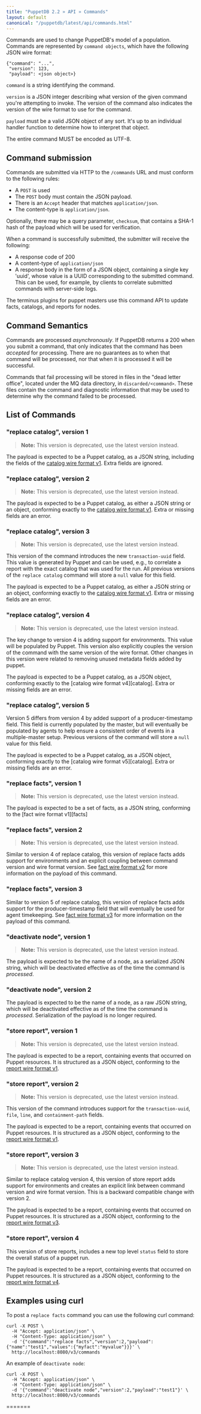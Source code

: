 ```yaml
---
title: "PuppetDB 2.2 » API » Commands"
layout: default
canonical: "/puppetdb/latest/api/commands.html"
---
```


[factsv1]: ./wire_format/facts_format_v1.html
[catalogv1]: ./wire_format/catalog_format_v1.html
[reportv1]: ./wire_format/report_format_v1.html
[factsv2]: ./wire_format/facts_format_v2.html
[factsv3]: ./wire_format/facts_format_v3.html
[catalogv4]: ./wire_format/catalog_format_v4.html
[catalogv5]: ./wire_format/catalog_format_v5.html
[reportv3]: ./wire_format/report_format_v3.html
[reportv4]: ./wire_format/report_format_v4.html

Commands are used to change PuppetDB's
model of a population. Commands are represented by `command objects`,
which have the following JSON wire format:

    {"command": "...",
     "version": 123,
     "payload": <json object>}

`command` is a string identifying the command.

`version` is a JSON integer describing what version of the given
command you're attempting to invoke. The version of the command
also indicates the version of the wire format to use for the command.

`payload` must be a valid JSON object of any sort. It's up to an
individual handler function to determine how to interpret that object.

The entire command MUST be encoded as UTF-8.

## Command submission

Commands are submitted via HTTP to the `/commands` URL and must
conform to the following rules:

* A `POST` is used
* The `POST` body must contain the JSON payload.
* There is an `Accept` header that matches `application/json`.
* The content-type is `application/json`.

Optionally, there may be a query parameter, `checksum`, that contains a SHA-1 hash of
the payload which will be used for verification.

When a command is successfully submitted, the submitter will
receive the following:

* A response code of 200
* A content-type of `application/json`
* A response body in the form of a JSON object, containing a single key 'uuid', whose
  value is a UUID corresponding to the submitted command. This can be used, for example, by
  clients to correlate submitted commands with server-side logs.

The terminus plugins for puppet masters use this command API to update facts, catalogs, and reports for nodes.

## Command Semantics

Commands are processed _asynchronously_. If PuppetDB returns a 200
when you submit a command, that only indicates that the command has
been _accepted_ for processing. There are no guarantees as to when
that command will be processed, nor that when it is processed it will
be successful.

Commands that fail processing will be stored in files in the "dead
letter office", located under the MQ data directory, in
`discarded/<command>`. These files contain the command and diagnostic
information that may be used to determine why the command failed to be
processed.

## List of Commands

### "replace catalog", version 1

> **Note:** This version is deprecated, use the latest version instead.

The payload is expected to be a Puppet catalog, as a JSON string, including the
fields of the [catalog wire format v1][catalogv1]. Extra fields are
ignored.

### "replace catalog", version 2

> **Note:** This version is deprecated, use the latest version instead.

The payload is expected to be a Puppet catalog, as either a JSON string or an
object, conforming exactly to the [catalog wire
format v1][catalogv1]. Extra or missing fields are an error.

### "replace catalog", version 3

> **Note:** This version is deprecated, use the latest version instead.

This version of the command introduces the new `transaction-uuid` field.  This
value is generated by Puppet and can be used, e.g., to correlate a report with
the exact catalog that was used for the run.  All previous versions of the
`replace catalog` command will store a `null` value for this field.

The payload is expected to be a Puppet catalog, as either a JSON string or an
object, conforming exactly to the [catalog wire
format v1][catalogv4]. Extra or missing fields are an error.

### "replace catalog", version 4

> **Note:** This version is deprecated, use the latest version instead.

The key change to version 4 is adding support for environments. This
value will be populated by Puppet. This version also explicitly
couples the version of the command with the same version of the wire
format. Other changes in this version were related to removing unused
metadata fields added by puppet.

The payload is expected to be a Puppet catalog, as a JSON object, conforming
exactly to the [catalog wire format v4][catalog]. Extra or missing fields
are an error.

### "replace catalog", version 5

Version 5 differs from version 4 by added support of a producer-timestamp
field. This field is currently populated by the master, but will eventually
be populated by agents to help ensure a consistent order of events in a
multiple-master setup. Previous versions of the command will store a `null`
value for this field.

The payload is expected to be a Puppet catalog, as a JSON object, conforming
exactly to the [catalog wire format v5][catalog]. Extra or missing fields
are an error.

### "replace facts", version 1

> **Note:** This version is deprecated, use the latest version instead.

The payload is expected to be a set of facts, as a JSON string, conforming to
the [fact wire format v1][facts]

### "replace facts", version 2

> **Note:** This version is deprecated, use the latest version instead.

Similar to version 4 of replace catalog, this version of replace facts adds support
for environments and an explicit coupling between command version and wire format
version. See [fact wire format v2][factsv2] for more information on the payload of
this command.

### "replace facts", version 3

Similar to version 5 of replace catalog, this version of replace facts adds support
for the producer-timestamp field that will eventually be used for agent
timekeeping.  See [fact wire format v3][factsv3] for more information on the
payload of this command.


### "deactivate node", version 1

> **Note:** This version is deprecated, use the latest version instead.

The payload is expected to be the name of a node, as a serialized JSON string, which will be deactivated
effective as of the time the command is *processed*.

### "deactivate node", version 2

The payload is expected to be the name of a node, as a raw JSON string, which will be deactivated
effective as of the time the command is *processed*. Serialization of the payload is no
longer required.

### "store report", version 1

> **Note:** This version is deprecated, use the latest version instead.

The payload is expected to be a report, containing events that occurred on Puppet
resources.  It is structured as a JSON object, conforming to the
[report wire format v1][reportv1].


### "store report", version 2

> **Note:** This version is deprecated, use the latest version instead.

This version of the command introduces support for the `transaction-uuid`,
`file`, `line`, and `containment-path` fields.

The payload is expected to be a report, containing events that occurred on Puppet
resources.  It is structured as a JSON object, conforming to the
[report wire format v1][reportv1].

### "store report", version 3

> **Note:** This version is deprecated, use the latest version instead.

Similar to replace catalog version 4, this version of store report adds support
for environments and creates an explicit link between command version and wire
format version. This is a backward compatible change with version 2.

The payload is expected to be a report, containing events that occurred on Puppet
resources.  It is structured as a JSON object, conforming to the
[report wire format v3][reportv3].

### "store report", version 4

This version of store reports, includes a new top level `status` field to store the overall status
of a puppet run.

The payload is expected to be a report, containing events that occurred on Puppet
resources.  It is structured as a JSON object, conforming to the
[report wire format v4][reportv4].

## Examples using curl

To post a `replace facts` command you can use the following curl command:

    curl -X POST \
      -H "Accept: application/json" \
      -H "Content-Type: application/json" \
      -d '{"command":"replace facts","version":2,"payload":{"name":"test1","values":{"myfact":"myvalue"}}}' \
      http://localhost:8080/v3/commands

An example of `deactivate node`:

    curl -X POST \
      -H "Accept: application/json" \
      -H "Content-Type: application/json" \
      -d '{"command":"deactivate node","version":2,"payload":"test1"}' \
      http://localhost:8080/v3/commands
=======
